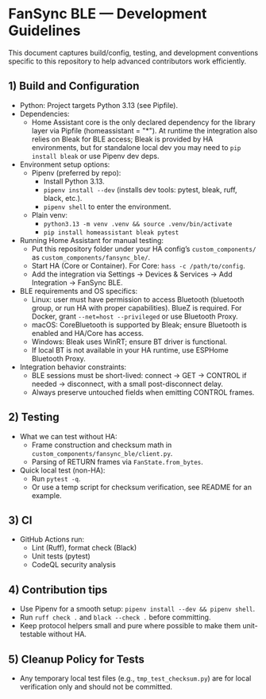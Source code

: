 # FanSync BLE — Development Guidelines

This document captures build/config, testing, and development conventions specific to this repository to help advanced contributors work efficiently.

## 1) Build and Configuration
- Python: Project targets Python 3.13 (see Pipfile).
- Dependencies:
  - Home Assistant core is the only declared dependency for the library layer via Pipfile (homeassistant = "*"). At runtime the integration also relies on Bleak for BLE access; Bleak is provided by HA environments, but for standalone local dev you may need to `pip install bleak` or use Pipenv dev deps.
- Environment setup options:
  - Pipenv (preferred by repo):
    - Install Python 3.13.
    - `pipenv install --dev` (installs dev tools: pytest, bleak, ruff, black, etc.).
    - `pipenv shell` to enter the environment.
  - Plain venv:
    - `python3.13 -m venv .venv && source .venv/bin/activate`
    - `pip install homeassistant bleak pytest`
- Running Home Assistant for manual testing:
  - Put this repository folder under your HA config’s `custom_components/` as `custom_components/fansync_ble/`.
  - Start HA (Core or Container). For Core: `hass -c /path/to/config`.
  - Add the integration via Settings → Devices & Services → Add Integration → FanSync BLE.
- BLE requirements and OS specifics:
  - Linux: user must have permission to access Bluetooth (bluetooth group, or run HA with proper capabilities). BlueZ is required. For Docker, grant `--net=host --privileged` or use Bluetooth Proxy.
  - macOS: CoreBluetooth is supported by Bleak; ensure Bluetooth is enabled and HA/Core has access.
  - Windows: Bleak uses WinRT; ensure BT driver is functional.
  - If local BT is not available in your HA runtime, use ESPHome Bluetooth Proxy.
- Integration behavior constraints:
  - BLE sessions must be short-lived: connect → GET → CONTROL if needed → disconnect, with a small post-disconnect delay.
  - Always preserve untouched fields when emitting CONTROL frames.

## 2) Testing
- What we can test without HA:
  - Frame construction and checksum math in `custom_components/fansync_ble/client.py`.
  - Parsing of RETURN frames via `FanState.from_bytes`.
- Quick local test (non-HA):
  - Run `pytest -q`.
  - Or use a temp script for checksum verification, see README for an example.

## 3) CI
- GitHub Actions run:
  - Lint (Ruff), format check (Black)
  - Unit tests (pytest)
  - CodeQL security analysis

## 4) Contribution tips
- Use Pipenv for a smooth setup: `pipenv install --dev && pipenv shell`.
- Run `ruff check .` and `black --check .` before committing.
- Keep protocol helpers small and pure where possible to make them unit-testable without HA.

## 5) Cleanup Policy for Tests
- Any temporary local test files (e.g., `tmp_test_checksum.py`) are for local verification only and should not be committed.